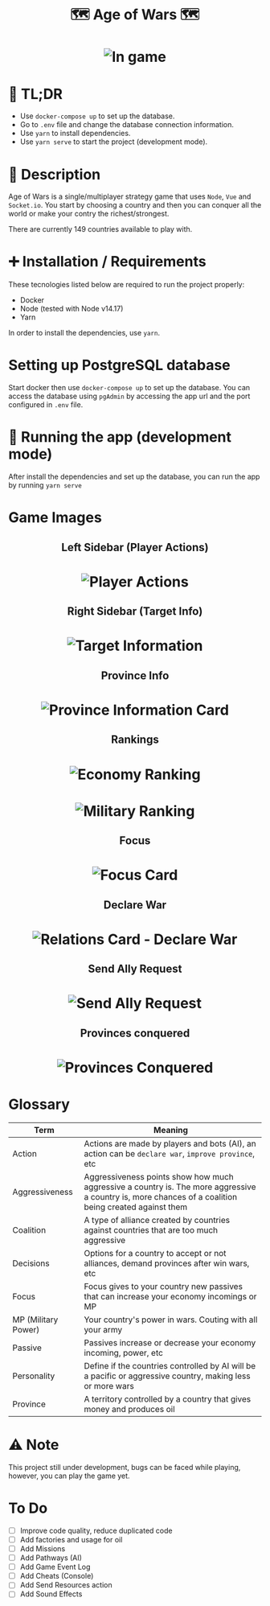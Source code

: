 <h1 align="center"> 
	🗺️ Age of Wars 🗺️
</h1>

<h1 align="center">
  <img alt="In game" src="https://i.imgur.com/LlE2voA.png" />
</h1>

# 📝 TL;DR

- Use `docker-compose up` to set up the database.
- Go to `.env` file and change the database connection information.
- Use `yarn` to install dependencies.
- Use `yarn serve` to start the project (development mode).

# 📜 Description

Age of Wars is a single/multiplayer strategy game that uses `Node`, `Vue` and `Socket.io`.
You start by choosing a country and then you can conquer all the world or make your contry
the richest/strongest.

There are currently 149 countries available to play with.

# ➕ Installation / Requirements

These tecnologies listed below are required to run the project properly:

- Docker
- Node (tested with Node v14.17)
- Yarn

In order to install the dependencies, use `yarn`.

# Setting up PostgreSQL database

Start docker then use `docker-compose up` to set up the database.
You can access the database using `pgAdmin` by accessing the app url and the port configured in `.env` file.

# 🚀 Running the app (development mode)

After install the dependencies and set up the database, you can run the app by running `yarn serve`

# Game Images

<h2 align="center"> 
	Left Sidebar (Player Actions)
</h2>

<h1 align="center">
  <img alt="Player Actions" src="https://imgur.com/klOXRrt.png" />
</h1>

<h2 align="center"> 
	Right Sidebar (Target Info)
</h2>

<h1 align="center">
  <img alt="Target Information" src="https://imgur.com/jcRkXKi.png" />
</h1>

<h2 align="center"> 
	Province Info
</h2>

<h1 align="center">
  <img alt="Province Information Card" src="https://imgur.com/swDNpRo.png" />
</h1>

<h2 align="center"> 
	Rankings
</h2>

<h1 align="center">
  <img alt="Economy Ranking" src="https://imgur.com/BbnBYAE.png" />
</h1>

<h1 align="center">
  <img alt="Military Ranking" src="https://imgur.com/nCtG70X.png" />
</h1>

<h2 align="center"> 
	Focus
</h2>

<h1 align="center">
  <img alt="Focus Card" src="https://imgur.com/kxhgxCZ.png" />
</h1>

<h2 align="center"> 
	Declare War
</h2>

<h1 align="center">
  <img alt="Relations Card - Declare War" src="https://imgur.com/ZhJKCMD.png" />
</h1>

<h2 align="center"> 
	Send Ally Request
</h2>

<h1 align="center">
  <img alt="Send Ally Request" src="https://imgur.com/YxQYj9Y.png" />
</h1>

<h2 align="center"> 
	Provinces conquered
</h2>

<h1 align="center">
  <img alt="Provinces Conquered" src="https://imgur.com/WV0FWEb.png" />
</h1>

# Glossary

| Term                | Meaning                                                                                                                                               |
| ------------------- | ----------------------------------------------------------------------------------------------------------------------------------------------------- |
| Action              | Actions are made by players and bots (AI), an action can be `declare war`, `improve province`, etc                                                    |
| Aggressiveness      | Aggressiveness points show how much aggressive a country is. The more aggressive a country is, more chances of a coalition being created against them |
| Coalition           | A type of alliance created by countries against countries that are too much aggressive                                                                |
| Decisions           | Options for a country to accept or not alliances, demand provinces after win wars, etc                                                                |
| Focus               | Focus gives to your country new passives that can increase your economy incomings or MP                                                               |
| MP (Military Power) | Your country's power in wars. Couting with all your army                                                                                              |
| Passive             | Passives increase or decrease your economy incoming, power, etc                                                                                       |
| Personality         | Define if the countries controlled by AI will be a pacific or aggressive country, making less or more wars                                            |
| Province            | A territory controlled by a country that gives money and produces oil                                                                                 |

# ⚠️ Note

This project still under development, bugs can be faced while playing, however, you can play the game yet.

# To Do

- [ ] Improve code quality, reduce duplicated code
- [ ] Add factories and usage for oil
- [ ] Add Missions
- [ ] Add Pathways (AI)
- [ ] Add Game Event Log
- [ ] Add Cheats (Console)
- [ ] Add Send Resources action
- [ ] Add Sound Effects
